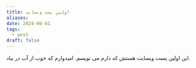 ```yaml
---
title: اولین پست وبسایت
aliases: 
date: 2024-06-01
tags:
  - post
draft: false
---
```



این اولین پست وبسایت هستش که دارم می نویسم. امیدوارم که خوب از آب در بیاد. 